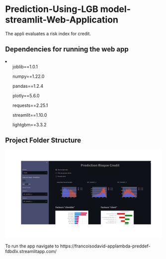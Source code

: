 # Prediction-Using-LGB model-streamlit-Web-Application
The appli evaluates a risk index for credit.

<h2>Dependencies for running the web app</h2>

<li>
<ol>joblib==1.0.1</ol>
<ol>numpy==1.22.0</ol>
<ol>pandas==1.2.4</ol>
<ol>plotly==5.6.0</ol>
<ol>requests==2.25.1</ol>
<ol>streamlit==1.10.0</ol>
<ol>lightgbm==3.3.2</ol>
</li>


<h2>Project Folder Structure</h2>

<img src="static/images/printscreen.png">

<p>To run the app navigate to https://francoisodavid-applambda-preddef-fdbdlx.streamlitapp.com/</p>

